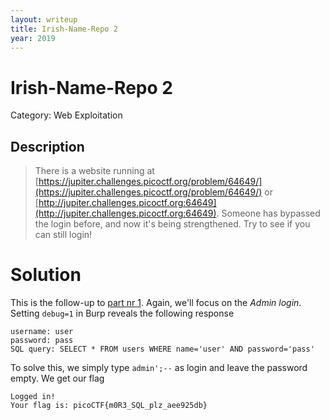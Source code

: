 ```yaml
---
layout: writeup
title: Irish-Name-Repo 2
year: 2019
---
```

# Irish-Name-Repo 2
Category: Web Exploitation

## Description

> There is a website running at [https://jupiter.challenges.picoctf.org/problem/64649/](https://jupiter.challenges.picoctf.org/problem/64649/) or [http://jupiter.challenges.picoctf.org:64649](http://jupiter.challenges.picoctf.org:64649). Someone has bypassed the login before, and now it's being strengthened. Try to see if you can still login! 

# Solution

This is the follow-up to [part nr 1](./Irish-Name-Repo_1.md). Again, we'll focus on the *Admin login*. Setting `debug=1` in Burp reveals the following response
```
username: user
password: pass
SQL query: SELECT * FROM users WHERE name='user' AND password='pass'
```

To solve this, we simply type `admin';--` as login and leave the password empty. We get our flag
```
Logged in!
Your flag is: picoCTF{m0R3_SQL_plz_aee925db}
```
